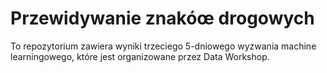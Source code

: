 # Przewidywanie znakóœ drogowych
To repozytorium zawiera wyniki trzeciego 5-dniowego wyzwania machine learningowego, które jest organizowane przez Data Workshop.

